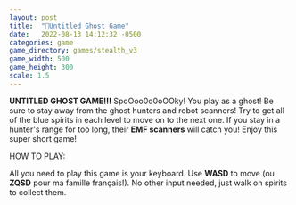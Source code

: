 ```yaml
---
layout: post
title:  "👻Untitled Ghost Game"
date:   2022-08-13 14:12:32 -0500
categories: game
game_directory: games/stealth_v3
game_width: 500
game_height: 300
scale: 1.5
---
```


**UNTITLED GHOST GAME!!!** SpoOoo0o0oOOky! You play as a ghost! Be sure to stay away from the ghost hunters and robot scanners! Try to get all of the blue spirits in each level to move on to the next one. If you stay in a hunter's range for too long, their **EMF scanners** will catch you! Enjoy this super short game!


HOW TO PLAY:

All you need to play this game is your keyboard. Use **WASD** to move (ou **ZQSD** pour ma famille français!). No other input needed, just walk on spirits to collect them.